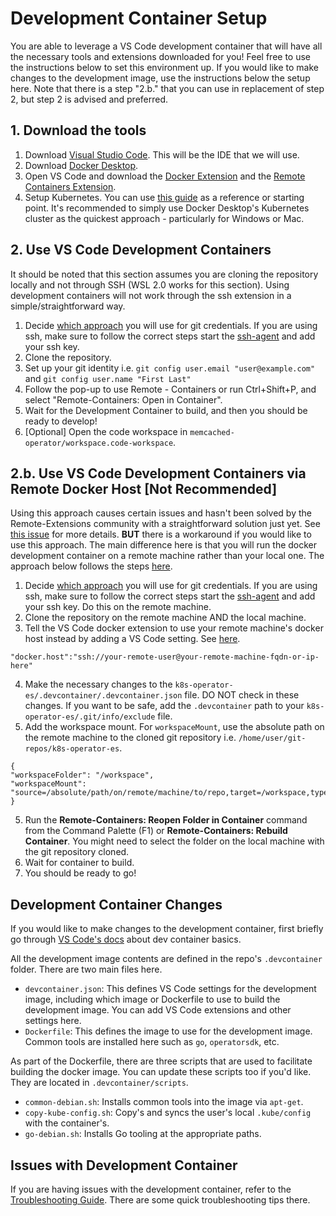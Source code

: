 # Development Container Setup
You are able to leverage a VS Code development container that will have all the necessary tools and extensions downloaded for you! Feel free to use the instructions below to set this environment up. If you would like to make changes to the development image, use the instructions below the setup here. Note that there is a step "2.b." that you can use in replacement of step 2, but step 2 is advised and preferred.

## 1. Download the tools
1. Download [Visual Studio Code](https://code.visualstudio.com/Download). This will be the IDE that we will use.
2. Download [Docker Desktop](https://www.docker.com/products/docker-desktop). 
3. Open VS Code and download the [Docker Extension](https://marketplace.visualstudio.com/items?itemName=ms-azuretools.vscode-docker#:~:text=Docker%20for%20Visual%20Studio%20Code%20The%20Docker%20extension,Visual%20Studio%20Code%20documentation%20site%20to%20get%20started.) and the [Remote Containers Extension](https://marketplace.visualstudio.com/items?itemName=ms-vscode-remote.remote-containers).
4. Setup Kubernetes. You can use [this guide](./Kubernetes.md) as a reference or starting point. It's recommended to simply use Docker Desktop's Kubernetes cluster as the quickest approach - particularly for Windows or Mac.

## 2. Use VS Code Development Containers
It should be noted that this section assumes you are cloning the repository locally and not through SSH (WSL 2.0 works for this section). Using development containers will not work through the ssh extension in a simple/straightforward way.
1. Decide [which approach](https://code.visualstudio.com/docs/remote/containers#_sharing-git-credentials-with-your-container) you will use for git credentials. If you are using ssh, make sure to follow the correct steps start the [ssh-agent](https://code.visualstudio.com/docs/remote/containers#_using-ssh-keys) and add your ssh key.
2. Clone the repository.
3. Set up your git identity i.e. `git config user.email "user@example.com"` and `git config user.name "First Last"`
4. Follow the pop-up to use Remote - Containers or run Ctrl+Shift+P, and select "Remote-Containers: Open in Container".
5. Wait for the Development Container to build, and then you should be ready to develop!
6. [Optional] Open the code workspace in `memcached-operator/workspace.code-workspace`.

## 2.b. Use VS Code Development Containers via Remote Docker Host [Not Recommended]
Using this approach causes certain issues and hasn't been solved by the Remote-Extensions community with a straightforward solution just yet. See [this issue](https://github.com/microsoft/vscode-remote-release/issues/2994) for more details. **BUT** there is a workaround if you would like to use this approach. The main difference here is that you will run the docker development container on a remote machine rather than your local one. The approach below follows the steps [here](https://code.visualstudio.com/docs/remote/containers-advanced#_developing-inside-a-container-on-a-remote-docker-host).

1. Decide [which approach](https://code.visualstudio.com/docs/remote/containers#_sharing-git-credentials-with-your-container) you will use for git credentials. If you are using ssh, make sure to follow the correct steps start the [ssh-agent](https://code.visualstudio.com/docs/remote/containers#_using-ssh-keys) and add your ssh key. Do this on the remote machine.
2. Clone the repository on the remote machine AND the local machine.
3. Tell the VS Code docker extension to use your remote machine's docker host instead by adding a VS Code setting. See [here](https://code.visualstudio.com/docs/remote/containers-advanced#_a-basic-remote-example).
```
"docker.host":"ssh://your-remote-user@your-remote-machine-fqdn-or-ip-here"

```
4. Make the necessary changes to the `k8s-operator-es/.devcontainer/.devcontainer.json` file. DO NOT check in these changes. If you want to be safe, add the `.devcontainer` path to your `k8s-operator-es/.git/info/exclude` file.
  1. Add the workspace mount. For `workspaceMount`, use the absolute path on the remote machine to the cloned git repository i.e. `/home/user/git-repos/k8s-operator-es`.
```
{
"workspaceFolder": "/workspace",
"workspaceMount": "source=/absolute/path/on/remote/machine/to/repo,target=/workspace,type=bind,consistency=cached"
}
```
5. Run the **Remote-Containers: Reopen Folder in Container** command from the Command Palette (F1) or **Remote-Containers: Rebuild Container**. You might need to select the folder on the local machine with the git repository cloned. 
6. Wait for container to build.
7. You should be ready to go!

## Development Container Changes
If you would like to make changes to the development container, first briefly go through [VS Code's docs](https://code.visualstudio.com/docs/remote/create-dev-container#_path-to-creating-a-dev-container) about dev container basics.

All the development image contents are defined in the repo's `.devcontainer` folder. There are two main files here.
- `devcontainer.json`: This defines VS Code settings for the development image, including which image or Dockerfile to use to build the development image. You can add VS Code extensions and other settings here.
- `Dockerfile`: This defines the image to use for the development image. Common tools are installed here such as `go`, `operatorsdk`, etc.

As part of the Dockerfile, there are three scripts that are used to facilitate building the docker image. You can update these scripts too if you'd like. They are located in `.devcontainer/scripts`.
- `common-debian.sh`: Installs common tools into the image via `apt-get`.
- `copy-kube-config.sh`: Copy's and syncs the user's local `.kube/config` with the container's.
- `go-debian.sh`: Installs Go tooling at the appropriate paths.

## Issues with Development Container
If you are having issues with the development container, refer to the [Troubleshooting Guide](./Troubleshooting.md). There are some quick troubleshooting tips there.
